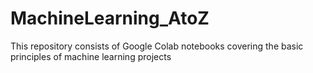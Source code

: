 # MachineLearning_AtoZ
This repository consists of Google Colab notebooks covering the basic principles of machine learning projects
